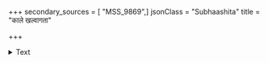 +++
secondary_sources = [ "MSS_9869",]
jsonClass = "Subhaashita"
title = "काले खल्वागता"

+++

<details><summary>Text</summary>

काले खल्वागता देव्यः पुत्रे मोहमुपागते।  
हस्तस्पर्शो हि मात् णाम् अजलस्य जलाञ्जलिः॥
</details>
